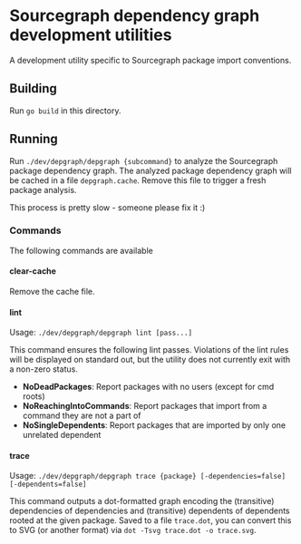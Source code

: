 # Sourcegraph dependency graph development utilities

A development utility specific to Sourcegraph package import conventions.

## Building

Run `go build` in this directory.

## Running

Run `./dev/depgraph/depgraph {subcommand}` to analyze the Sourcegraph package dependency graph. The analyzed package dependency graph will be cached in a file `depgraph.cache`. Remove this file to trigger a fresh package analysis.

This process is pretty slow - someone please fix it :)

### Commands

The following commands are available

#### clear-cache

Remove the cache file.

#### lint

Usage: `./dev/depgraph/depgraph lint [pass...]`

This command ensures the following lint passes. Violations of the lint rules will be displayed on standard out, but the utility does not currently exit with a non-zero status.

- **NoDeadPackages**: Report packages with no users (except for cmd roots)
- **NoReachingIntoCommands**: Report packages that import from a command they are not a part of
- **NoSingleDependents**: Report packages that are imported by only one unrelated dependent

#### trace

Usage: `./dev/depgraph/depgraph trace {package} [-dependencies=false] [-dependents=false]`

This command outputs a dot-formatted graph encoding the (transitive) dependencies of dependencies and (transitive) dependents of dependents rooted at the given package. Saved to a file `trace.dot`, you can convert this to SVG (or another format) via `dot -Tsvg trace.dot -o trace.svg`.
